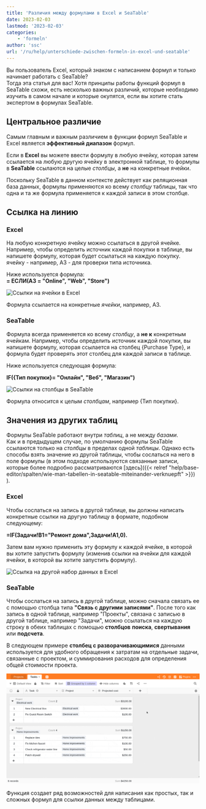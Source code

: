 ```yaml
---
title: 'Различия между формулами в Excel и SeaTable'
date: 2023-02-03
lastmod: '2023-02-03'
categories:
    - 'formeln'
author: 'ssc'
url: '/ru/help/unterschiede-zwischen-formeln-in-excel-und-seatable'
---
```


Вы пользователь Excel, который знаком с написанием формул и только начинает работать с SeaTable?  
Тогда эта статья для вас! Хотя принципы работы функций формул в SeaTable схожи, есть несколько важных различий, которые необходимо изучить в самом начале и которые окупятся, если вы хотите стать экспертом в формулах SeaTable.

## Центральное различие

Самым главным и важным различием в функции формул SeaTable и Excel является **эффективный диапазон** формул.

Если в **Excel** вы можете ввести формулу в любую ячейку, которая затем ссылается на любую другую ячейку в электронной таблице, то формулы в **SeaTable** ссылаются на целые _столбцы_, а **не** на конкретные ячейки.

Поскольку SeaTable в данном контексте действует как реляционная база данных, формулы применяются ко всему _столбцу_ таблицы, так что одна и та же формула применяется к каждой записи в этом столбце.

## Ссылка на линию

### Excel

На любую конкретную ячейку можно ссылаться в другой ячейке. Например, чтобы определить источник каждой покупки в таблице, вы напишете формулу, которая будет ссылаться на каждую покупку.  
ячейку - например, A3 - для проверки типа источника.

Ниже используется формула:  
**\= ЕСЛИ(A3 = "Online", "Web", "Store")**

![Ссылки на ячейки в Excel](https://seatable.io/wp-content/uploads/2023/01/table-excel-vs.-seatable-1.png)

Формула ссылается на конкретные _ячейки_, например, A3.

### SeaTable

Формула всегда применяется ко всему _столбцу_, а **не к** конкретным ячейкам. Например, чтобы определить источник каждой покупки, вы напишете формулу, которая ссылается на столбец {Purchase Type}, и формула будет проверять этот столбец для каждой записи в таблице.

Ниже используется следующая формула:

**IF({Тип покупки}= "Онлайн", "Веб", "Магазин")**

![Ссылки на столбцы в SeaTable](https://seatable.io/wp-content/uploads/2023/01/table-excel-vs-seatable-2.png)

Формула относится к целым _столбцам_, например {Тип покупки}.

## Значения из других таблиц

Формулы SeaTable работают внутри _таблиц_, а не между _базами_.  
Как и в предыдущем случае, по умолчанию формулы SeaTable ссылаются только на _столбцы_ в пределах одной _таблицы_. Однако есть способы взять значение из другой таблицы, чтобы сослаться на него в поле формулы (в этом подходе используются связанные записи, которые более подробно рассматриваются [здесь]({{< relref "help/base-editor/spalten/wie-man-tabellen-in-seatable-miteinander-verknuepft" >}}) ).

### Excel

Чтобы сослаться на запись в другой таблице, вы должны написать конкретные ссылки на другую таблицу в формате, подобном следующему:

**\=IF(Задачи!B1="Ремонт дома",Задачи!A1,0).**

Затем вам нужно применить эту формулу к каждой ячейке, в которой вы хотите запустить формулу (изменив ссылки на ячейки для каждой ячейки, в которой вы хотите запустить формулу).

![Ссылка на другой набор данных в Excel](https://seatable.io/wp-content/uploads/2023/01/table-excel-vs-seatable-3.png)

### SeaTable

Чтобы сослаться на запись в другой таблице, можно сначала связать ее с помощью столбца типа **"Связь с другими записями"**. После того как запись в одной таблице, например "Проекты", связана с записью в другой таблице, например "Задачи", можно ссылаться на каждую строку в обеих таблицах с помощью **столбцов** **поиска**, **свертывания** или **подсчета**.

В следующем примере **столбец с разворачивающимися** данными используется для удобного обращения к затратам на отдельные задачи, связанные с проектом, и суммирования расходов для определения общей стоимости проекта.

![Столбец Rollup для ссылки на стоимость каждой задачи, связанной с проектом, и суммирования расходов для определения общей стоимости проекта.](images/reference-to-other-bases.gif)

Функция создает ряд возможностей для написания как простых, так и сложных формул для ссылки данных между таблицами.
